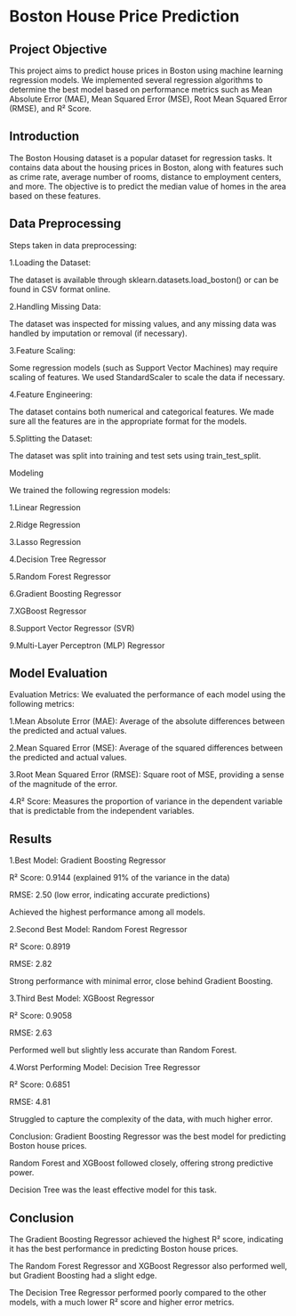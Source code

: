 # Boston House Price Prediction

## Project Objective

This project aims to predict house prices in Boston using machine learning regression models. We implemented several regression algorithms to determine the best model based on performance metrics such as Mean Absolute Error (MAE), Mean Squared Error (MSE), Root Mean Squared Error (RMSE), and R² Score.

## Introduction

The Boston Housing dataset is a popular dataset for regression tasks. It contains data about the housing prices in Boston, along with features such as crime rate, average number of rooms, distance to employment centers, and more. The objective is to predict the median value of homes in the area based on these features.

## Data Preprocessing
Steps taken in data preprocessing:

 1.Loading the Dataset:

The dataset is available through sklearn.datasets.load_boston() or can be found in CSV format online.

 2.Handling Missing Data:

The dataset was inspected for missing values, and any missing data was handled by imputation or removal (if necessary).

 3.Feature Scaling:

Some regression models (such as Support Vector Machines) may require scaling of features. We used StandardScaler to scale the data if necessary.

 4.Feature Engineering:

The dataset contains both numerical and categorical features. We made sure all the features are in the appropriate format for the models.

 5.Splitting the Dataset:

The dataset was split into training and test sets using train_test_split.

 Modeling

We trained the following regression models:

1.Linear Regression

2.Ridge Regression

3.Lasso Regression

4.Decision Tree Regressor

5.Random Forest Regressor

6.Gradient Boosting Regressor

7.XGBoost Regressor

8.Support Vector Regressor (SVR)

9.Multi-Layer Perceptron (MLP) Regressor

## Model Evaluation
Evaluation Metrics:
We evaluated the performance of each model using the following metrics:

1.Mean Absolute Error (MAE): Average of the absolute differences between the predicted and actual values.

2.Mean Squared Error (MSE): Average of the squared differences between the predicted and actual values.

3.Root Mean Squared Error (RMSE): Square root of MSE, providing a sense of the magnitude of the error.

4.R² Score: Measures the proportion of variance in the dependent variable that is predictable from the independent variables.

## Results

1.Best Model: Gradient Boosting Regressor

R² Score: 0.9144 (explained 91% of the variance in the data)

RMSE: 2.50 (low error, indicating accurate predictions)

Achieved the highest performance among all models.

2.Second Best Model: Random Forest Regressor

R² Score: 0.8919

RMSE: 2.82

Strong performance with minimal error, close behind Gradient Boosting.

3.Third Best Model: XGBoost Regressor

R² Score: 0.9058

RMSE: 2.63

Performed well but slightly less accurate than Random Forest.

4.Worst Performing Model: Decision Tree Regressor

R² Score: 0.6851

RMSE: 4.81

Struggled to capture the complexity of the data, with much higher error.

Conclusion:
Gradient Boosting Regressor was the best model for predicting Boston house prices.

Random Forest and XGBoost followed closely, offering strong predictive power.

Decision Tree was the least effective model for this task.

## Conclusion

The Gradient Boosting Regressor achieved the highest R² score, indicating it has the best performance in predicting Boston house prices.

The Random Forest Regressor and XGBoost Regressor also performed well, but Gradient Boosting had a slight edge.

The Decision Tree Regressor performed poorly compared to the other models, with a much lower R² score and higher error metrics.

